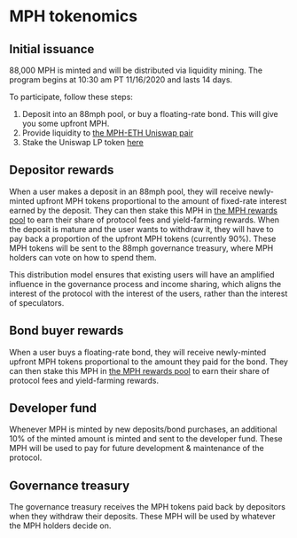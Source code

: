 # MPH tokenomics

## Initial issuance

88,000 MPH is minted and will be distributed via liquidity mining. The program begins at 10:30 am PT 11/16/2020 and lasts 14 days.

To participate, follow these steps:

1. Deposit into an 88mph pool, or buy a floating-rate bond. This will give you some upfront MPH.
2. Provide liquidity to [the MPH-ETH Uniswap pair](https://info.uniswap.org/pair/0xfd9aacca3c5f8ef3aaa787e5cb8af0c041d8875f)
3. Stake the Uniswap LP token [here](https://88mph.app/farming)

## Depositor rewards

When a user makes a deposit in an 88mph pool, they will receive newly-minted upfront MPH tokens proportional to the amount of fixed-rate interest earned by the deposit. They can then stake this MPH in [the MPH rewards pool](https://88mph.app/rewards) to earn their share of protocol fees and yield-farming rewards. When the deposit is mature and the user wants to withdraw it, they will have to pay back a proportion of the upfront MPH tokens (currently 90%). These MPH tokens will be sent to the 88mph governance treasury, where MPH holders can vote on how to spend them.

This distribution model ensures that existing users will have an amplified influence in the governance process and income sharing, which aligns the interest of the protocol with the interest of the users, rather than the interest of speculators.

## Bond buyer rewards

When a user buys a floating-rate bond, they will receive newly-minted upfront MPH tokens proportional to the amount they paid for the bond. They can then stake this MPH in [the MPH rewards pool](https://88mph.app/rewards) to earn their share of protocol fees and yield-farming rewards.

## Developer fund

Whenever MPH is minted by new deposits/bond purchases, an additional 10% of the minted amount is minted and sent to the developer fund. These MPH will be used to pay for future development & maintenance of the protocol.

## Governance treasury

The governance treasury receives the MPH tokens paid back by depositors when they withdraw their deposits. These MPH will be used by whatever the MPH holders decide on.
